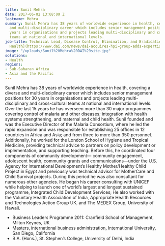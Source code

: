 ```yaml
---
title: Sunil Mehra
date: 2017-06-02 13:08:00 Z
lastname: Mehra
summary: Sunil Mehra has 38 years of worldwide experience in health, covering a diverse
  and multi-disciplinary career which includes senior management positions for 30
  years in organisations and projects leading multi-disciplinary and cross-cultural
  teams at national and international levels.
job-title: Technical Lead, Disease Control, Elimination, and Eradication, [DAI Global
  Health](https://www.dai.com/news/dai-acquires-hpi-group-adds-expertise-in-global-health-womens-empowerment)
image: "/uploads/Sunil%20Mehra%20DAI%20site.jpg"
solutions:
- Health
regions:
- Sub-Saharan Africa
- Asia and the Pacific
---
```


Sunil Mehra has 38 years of worldwide experience in health, covering a diverse and multi-disciplinary career which includes senior management positions for 30 years in organisations and projects leading multi-disciplinary and cross-cultural teams at national and international levels. Over the last 15 years he has overseen more than 30 major programmes covering control of malaria and other diseases; integration with health systems strengthening, and maternal and child health. Sunil founded and was the Executive Director of the Malaria Consortium, where he led the rapid expansion and was responsible for establishing 25 offices in 12 countries in Africa and Asia; and from three to more than 350 personnel. Additionally, he worked for the London School of Hygiene and Tropical Medicine, providing technical advice to partners on policy development or implementation, and supporting teaching. Before this, he coordinated four components of community development— community engagement, adolescent health, community grants and communications—under the U.S. Agency for International Development’s Healthy Mother/Healthy Child Project in Egypt and previously was technical advisor for MotherCare and Child Survival projects. During this period he was also consultant for numerous other agencies. He began his career consulting with UNICEF while helping to launch one of world’s largest and longest sustained programme, Integrated Child Development Services; He also worked with the Voluntary Health Association of India, Appropriate Health Resources and Technologies Action Group UK, and The MEDEX Group, University of Hawaii.

* Business Leaders Programme 2011: Cranfield School of Management, Milton Keynes, UK
* Masters, international business administration, International University, San Diego, California
* B.A. (Hons.), St. Stephen’s College, University of Delhi, India